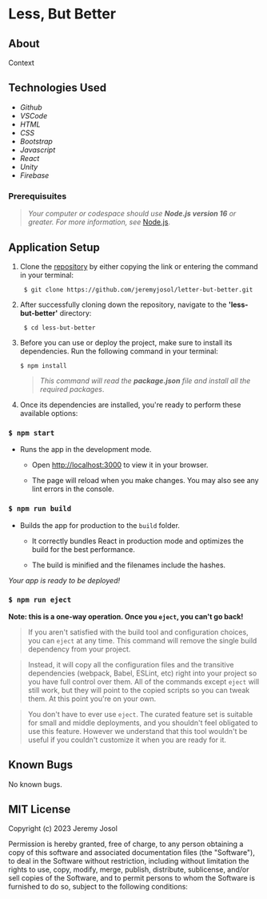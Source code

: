 # Less, But Better

## About
Context

## Technologies Used

* _Github_
* _VSCode_
* _HTML_
* _CSS_
* _Bootstrap_
* _Javascript_
* _React_
* _Unity_
* _Firebase_

### Prerequisuites
> _Your computer or codespace should use **Node.js version 16** or greater. For more information, see_ [Node.js](https://nodejs.org/en).

## Application Setup

1. Clone the [repository](https://github.com/jeremyjosol/less-but-better) by either copying the link or entering the command in your terminal:
    ```
     $ git clone https://github.com/jeremyjosol/letter-but-better.git
    ```
2. After successfully cloning down the repository, navigate to the **'less-but-better'** directory:
      ```
       $ cd less-but-better
      ```
3. Before you can use or deploy the project, make sure to install its dependencies. Run the following command in your terminal:

    `$ npm install`

    > _This command will read the **package.json** file and install all the required packages_.

4. Once its dependencies are installed, you're ready to perform these available options:
    
### `$ npm start`

* Runs the app in the development mode. 

  * Open [http://localhost:3000](http://localhost:3000) to view it in your browser. 

  * The page will reload when you make changes. You may also see any lint errors in the console.

### `$ npm run build`

* Builds the app for production to the `build` folder.

  * It correctly bundles React in production mode and optimizes the build for the best performance.

  * The build is minified and the filenames include the hashes.

_Your app is ready to be deployed!_

### `$ npm run eject`

**Note: this is a one-way operation. Once you `eject`, you can't go back!**

> If you aren't satisfied with the build tool and configuration choices, you can `eject` at any time. This command will remove the single build dependency from your project.

> Instead, it will copy all the configuration files and the transitive dependencies (webpack, Babel, ESLint, etc) right into your project so you have full control over them. All of the commands except `eject` will still work, but they will point to the copied scripts so you can tweak them. At this point you're on your own.

> You don't have to ever use `eject`. The curated feature set is suitable for small and middle deployments, and you shouldn't feel obligated to use this feature. However we understand that this tool wouldn't be useful if you couldn't customize it when you are ready for it.

## Known Bugs
No known bugs.

## MIT License

Copyright (c) 2023 Jeremy Josol

Permission is hereby granted, free of charge, to any person obtaining a copy of this software and associated documentation files (the "Software"), to deal in the Software without restriction, including without limitation the rights to use, copy, modify, merge, publish, distribute, sublicense, and/or sell copies of the Software, and to permit persons to whom the Software is furnished to do so, subject to the following conditions: